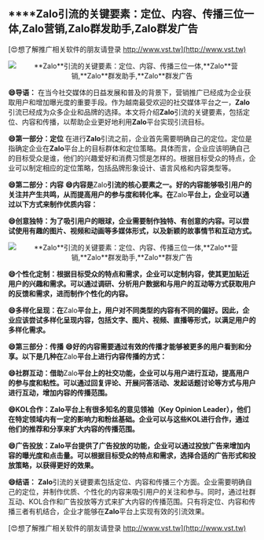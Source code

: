 ## ****Zalo**引流的关键要素：定位、内容、传播三位一体,**Zalo**营销,**Zalo**群发助手,**Zalo**群发广告**

[😍想了解推广相关软件的朋友请登录 http://www.vst.tw](http://www.vst.tw)

 <center><img src="https://vst.tw/MP4/tuiguang/png/4.png" alt="**Zalo**引流的关键要素：定位、内容、传播三位一体,**Zalo**营销,**Zalo**群发助手,**Zalo**群发广告"></center>

**😄导语：**
在当今社交媒体的日益发展和普及的背景下，营销推广已经成为企业获取用户和增加曝光度的重要手段。作为越南最受欢迎的社交媒体平台之一，**Zalo**引流已经成为众多企业和品牌的选择。本文将介绍**Zalo**引流的关键要素，包括定位、内容和传播，以帮助企业更好地利用**Zalo**平台实现引流目标。

**😄第一部分：定位**
在进行**Zalo**引流之前，企业首先需要明确自己的定位。定位是指确定企业在**Zalo**平台上的目标群体和定位策略。具体而言，企业应该明确自己的目标受众是谁，他们的兴趣爱好和消费习惯是怎样的。根据目标受众的特点，企业可以制定相应的定位策略，包括品牌形象设计、语言风格和内容类型等。

**😄第二部分：内容**
**😄内容是**Zalo**引流的核心要素之一。好的内容能够吸引用户的关注并产生共鸣，从而提高用户的参与度和转化率。在**Zalo**平台上，企业可以通过以下方式来制作优质内容：**

**😄创意独特：为了吸引用户的眼球，企业需要制作独特、有创意的内容。可以尝试使用有趣的图片、视频和动画等多媒体形式，以及新颖的故事情节和互动方式。**

 <center><img src="https://vst.tw/MP4/tuiguang/png/3.png" alt="**Zalo**引流的关键要素：定位、内容、传播三位一体,**Zalo**营销,**Zalo**群发助手,**Zalo**群发广告"></center>

**😄个性化定制：根据目标受众的特点和需求，企业可以定制内容，使其更加贴近用户的兴趣和需求。可以通过调研、分析用户数据和与用户的互动等方式获取用户的反馈和需求，进而制作个性化的内容。**

**😄多样化呈现：在**Zalo**平台上，用户对不同类型的内容有不同的偏好。因此，企业应该尝试多样化呈现内容，包括文字、图片、视频、直播等形式，以满足用户的多样化需求。**

**😄第三部分：传播**
**😄好的内容需要通过有效的传播才能够被更多的用户看到和分享。以下是几种在**Zalo**平台上进行内容传播的方式：**

**😄社群互动：借助**Zalo**平台上的社交功能，企业可以与用户进行互动，提高用户的参与度和粘性。可以通过回复评论、开展问答活动、发起话题讨论等方式与用户进行互动，增加内容的传播范围。**

**😄KOL合作：**Zalo**平台上有很多知名的意见领袖（Key Opinion Leader），他们在特定领域内有一定的影响力和粉丝基础。企业可以与这些KOL进行合作，通过他们的推荐和分享来扩大内容的传播范围。**

**😄广告投放：**Zalo**平台提供了广告投放的功能，企业可以通过投放广告来增加内容的曝光度和点击量。可以根据目标受众的特点和需求，选择合适的广告形式和投放策略，以获得更好的效果。**

**😄结语：**
**Zalo**引流的关键要素包括定位、内容和传播三个方面。企业需要明确自己的定位，并制作优质、个性化的内容来吸引用户的关注和参与。同时，通过社群互动、KOL合作和广告投放等方式来扩大内容的传播范围。只有将定位、内容和传播三者有机结合，企业才能够在**Zalo**平台上实现有效的引流效果。

[😍想了解推广相关软件的朋友请登录 http://www.vst.tw](http://www.vst.tw)



